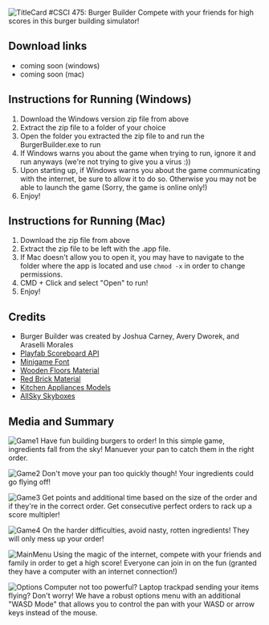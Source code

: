 ![TitleCard](https://i.imgur.com/3LadoYa.png)
#CSCI 475: Burger Builder
Compete with your friends for high scores in this burger building simulator!

## Download links
- coming soon (windows)
- coming soon (mac)

## Instructions for Running (Windows)
1. Download the Windows version zip file from above
2. Extract the zip file to a folder of your choice
3. Open the folder you extracted the zip file to and run the BurgerBuilder.exe to run
4. If Windows warns you about the game when trying to run, ignore it and run anyways (we're not trying to give you a virus :))
5. Upon starting up, if Windows warns you about the game communicating with the internet, be sure to allow it to do so. Otherwise you may not be able to launch the game (Sorry, the game is online only!)
6. Enjoy!

## Instructions for Running (Mac)
1. Download the zip file from above
2. Extract the zip file to be left with the .app file.
3. If Mac doesn't allow you to open it, you may have to navigate to the folder where the app is located and use `chmod -x` in order to change permissions.
4. CMD + Click and select "Open" to run!
5. Enjoy!

## Credits
- Burger Builder was created by Joshua Carney, Avery Dworek, and Araselli Morales
- [Playfab Scoreboard API](https://playfab.com/)
- [Minigame Font](https://www.dafont.com/minigame.font)
- [Wooden Floors Material](https://assetstore.unity.com/packages/2d/textures-materials/wood/wooden-floor-materials-150564)
- [Red Brick Material](https://assetstore.unity.com/packages/2d/textures-materials/brick/brick-material-red-rough-hewn-162386)
- [Kitchen Appliances Models](https://assetstore.unity.com/packages/3d/props/electronics/kitchen-appliance-low-poly-180419)
- [AllSky Skyboxes](https://assetstore.unity.com/packages/2d/textures-materials/sky/allsky-free-10-sky-skybox-set-146014)

## Media and Summary
![Game1](https://i.imgur.com/jGBIETu.png)
Have fun building burgers to order! In this simple game, ingredients fall from the sky! Manuever your pan to catch them in the right order.

![Game2](https://i.imgur.com/VuKVUaA.png)
Don't move your pan too quickly though! Your ingredients could go flying off!

![Game3](https://i.imgur.com/CbI2x4a.png)
Get points and additional time based on the size of the order and if they're in the correct order. Get consecutive perfect orders to rack up a score multipler!

![Game4](https://i.imgur.com/0ldTrpV.png)
On the harder difficulties, avoid nasty, rotten ingredients! They will only mess up your order!

![MainMenu](https://i.imgur.com/3ZJJN81.png)
Using the magic of the internet, compete with your friends and family in order to get a high score! Everyone can join in on the fun (granted they have a computer with an internet connection!) 

![Options](https://i.imgur.com/jQUsRPz.png)
Computer not too powerful? Laptop trackpad sending your items flying? Don't worry! We have a robust options menu with an additional "WASD Mode" that allows you to control the pan with your WASD or arrow keys instead of the mouse.
